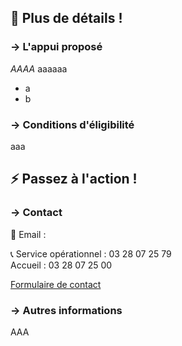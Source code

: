 ## 🚀 Plus de détails !

### →  L'appui proposé

*AAAA*
aaaaaa

- a
- b
  

### →  Conditions d'éligibilité

aaa

## ⚡ Passez à l'action !

### →  Contact

📧 Email : 

📞 Service opérationnel : 03 28 07 25 79  
    Accueil : 03 28 07 25 00  
  
[Formulaire de contact](https://www.epf-npdc.fr/lepf-pratique/contact "Contact EPF Nord-Pas-de-Calais")

### →  Autres informations

AAA
